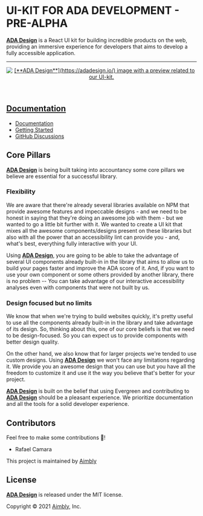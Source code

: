 # UI-KIT FOR ADA DEVELOPMENT - PRE-ALPHA

[**ADA Design**](https://adadesign.io/) is a React UI kit for building incredible products on the web, providing an immersive experience for developers that aims to develop a fully accessible application.

---

<div align="center">
  <a href="https://evergreen.segment.com/">
    <img src="https://i.imgur.com/3z3QHag.png" alt="[**ADA Design**](https://adadesign.io/) image with a preview related to our UI-kit.">
	<br>
  <br>
  <br>
</div>

## Documentation

- [Documentation](https://adadesign.io/)
- [Getting Started](https://adadesign.io/docs/getting-started)
- [GitHub Discussions](https://github.com/aimbly/ada-design-doc/discussions)

## Core Pillars

[**ADA Design**](https://adadesign.io/) is being built taking into accountancy some core pillars we believe are essential for a successful library.

### Flexibility

We are aware that there're already several libraries available on NPM that provide awesome features and impeccable designs - and we need to be honest in saying that they're doing an awesome job with them - but we wanted to go a little bit further with it. We wanted to create a UI kit that mixes all the awesome components/designs present on these libraries but also with all the power that an accessibility lint can provide you - and, what's best, everything fully interactive with your UI.

Using [**ADA Design**](https://adadesign.io/), you are going to be able to take the advantage of several UI components already built-in in the library that aims to allow us to build your pages faster and improve the ADA score of it. And, if you want to use your own component or some others provided by another library, there is no problem -- You can take advantage of our interactive accessibility analyses even with components that were not built by us.

### Design focused but no limits

We know that when we're trying to build websites quickly, it's pretty useful to use all the components already built-in in the library and take advantage of its design. So, thinking about this, one of our core beliefs is that we need to be design-focused. So you can expect us to provide components with better design quality.

On the other hand, we also know that for larger projects we're tended to use custom designs. Using [**ADA Design**](https://adadesign.io/) we won't face any limitations regarding it. We provide you an awesome design that you can use but you have all the freedom to customize it and use it the way you believe that's better for your project.

[**ADA Design**](https://adadesign.io/) is built on the belief that using Evergreen and contributing to [**ADA Design**](https://adadesign.io/) should be a pleasant experience. We prioritize documentation and all the tools for a solid developer experience.

## Contributors

Feel free to make some contributions 🏅!

- Rafael Camara

This project is maintained by [Aimbly](https://github.com/aimbly)

## License

[**ADA Design**](https://adadesign.io/) is released under the MIT license.

Copyright © 2021 [Aimbly](https://github.com/aimbly), Inc.
